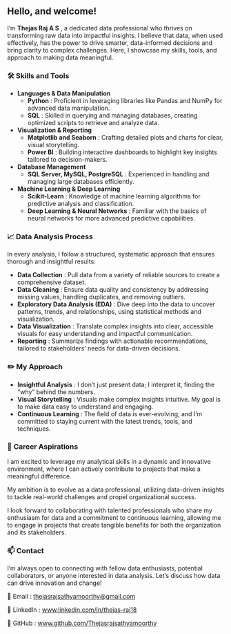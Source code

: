 ## **Hello, and welcome!**

I’m **Thejas Raj A S** , a dedicated data professional who thrives on transforming raw data into impactful insights. I believe that data, when used effectively, has the power to drive smarter, data-informed decisions and bring clarity to complex challenges. Here, I showcase my skills, tools, and approach to making data meaningful.

### 🛠️ **Skills and Tools**
* **Languages & Data Manipulation**
  - **Python** : Proficient in leveraging libraries like Pandas and NumPy for advanced data manipulation.
  - **SQL** : Skilled in querying and managing databases, creating optimized scripts to retrieve and analyze data.
* **Visualization & Reporting**
  - **Matplotlib and Seaborn** : Crafting detailed plots and charts for clear, visual storytelling.
  - **Power BI** : Building interactive dashboards to highlight key insights tailored to decision-makers.
* **Database Management**
  - **SQL Server, MySQL, PostgreSQL** : Experienced in handling and managing large databases efficiently.
* **Machine Learning & Deep Learning**
  - **Scikit-Learn** : Knowledge of machine learning algorithms for predictive analysis and classification.
  - **Deep Learning & Neural Networks** : Familiar with the basics of neural networks for more advanced predictive capabilities.

### 📈 **Data Analysis Process**
In every analysis, I follow a structured, systematic approach that ensures thorough and insightful results:

* **Data Collection** : Pull data from a variety of reliable sources to create a comprehensive dataset.
* **Data Cleaning** : Ensure data quality and consistency by addressing missing values, handling duplicates, and removing outliers.
* **Exploratory Data Analysis (EDA)** : Dive deep into the data to uncover patterns, trends, and relationships, using statistical methods and visualization.
* **Data Visualization** : Translate complex insights into clear, accessible visuals for easy understanding and impactful communication.
* **Reporting** : Summarize findings with actionable recommendations, tailored to stakeholders’ needs for data-driven decisions.

### ✏️ **My Approach**
* **Insightful Analysis** : I don’t just present data; I interpret it, finding the “why” behind the numbers.
* **Visual Storytelling** : Visuals make complex insights intuitive. My goal is to make data easy to understand and engaging.
* **Continuous Learning** : The field of data is ever-evolving, and I’m committed to staying current with the latest trends, tools, and techniques.

### 🎯 **Career Aspirations**
I am excited to leverage my analytical skills in a dynamic and innovative environment, where I can actively contribute to projects that make a meaningful difference.

My ambition is to evolve as a data professional, utilizing data-driven insights to tackle real-world challenges and propel organizational success.

I look forward to collaborating with talented professionals who share my enthusiasm for data and a commitment to continuous learning, allowing me to engage in projects that create tangible benefits for both the organization and its stakeholders.

### 📫 **Contact**
I’m always open to connecting with fellow data enthusiasts, potential collaborators, or anyone interested in data analysis. Let’s discuss how data can drive innovation and change!

📧 Email : thejasrajsathyamoorthy@gmail.com

🔗 LinkedIn : www.linkedin.com/in/thejas-raj18

🔗 GitHub : www.github.com/Thejasrajsathyamoorthy

